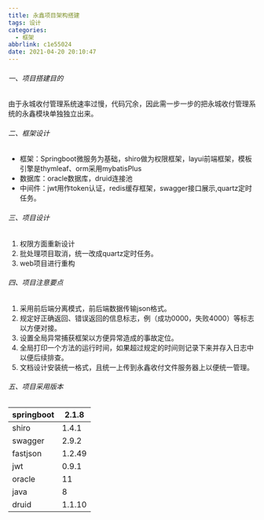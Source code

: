 ```yaml
---
title: 永鑫项目架构搭建
tags: 设计
categories:
  - 框架
abbrlink: c1e55024
date: 2021-04-20 20:10:47
---
```


###### 一、项目搭建目的

由于永城收付管理系统速率过慢，代码冗余，因此需一步一步的把永城收付管理系统的永鑫模块单独独立出来。

###### 二、框架设计

- 框架：Springboot微服务为基础，shiro做为权限框架，layui前端框架，模板引擎是thymleaf、orm采用mybatisPlus
- 数据库：oracle数据库，druid连接池
- 中间件：jwt用作token认证，redis缓存框架，swagger接口展示,quartz定时任务。

###### 三、项目设计

1. 权限方面重新设计
2. 批处理项目取消，统一改成quartz定时任务。
3. web项目进行重构

###### 四、项目注意要点

1. 采用前后端分离模式，前后端数据传输json格式。
2. 规定好正确返回、错误返回的信息标志，例（成功0000，失败4000）等标志以方便对接。
3. 设置全局异常捕获框架以方便异常造成的事故定位。
4. 全局打印一个方法的运行时间，如果超过规定的时间则记录下来并存入日志中以便后续排查。
5. 文档设计安装统一格式，且统一上传到永鑫收付文件服务器上以便统一管理。

###### 五、项目采用版本

| springboot | 2.1.8  |
| ---------- | ------ |
| shiro      | 1.4.1  |
| swagger    | 2.9.2  |
| fastjson   | 1.2.49 |
| jwt        | 0.9.1  |
| oracle     | 11     |
| java       | 8      |
| druid      | 1.1.10 |

